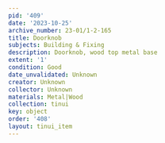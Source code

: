 ```yaml
---
pid: '409'
date: '2023-10-25'
archive_number: 23-01/1-2-165
title: Doorknob
subjects: Building & Fixing
description: Doorknob, wood top metal base
extent: '1'
condition: Good
date_unvalidated: Unknown
creator: Unknown
collector: Unknown
materials: Metal|Wood
collection: tinui
key: object
order: '408'
layout: tinui_item
---
```

